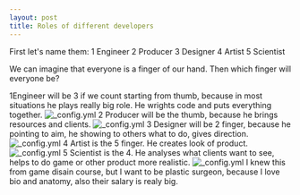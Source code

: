 ```yaml
---
layout: post
title: Roles of different developers
---
```


First let's name them:
1 Engineer
2 Producer
3 Designer
4 Artist
5 Scientist 


We can imagine that everyone is a finger of our hand. Then which finger will everyone be?

1Engineer will be 3 if we count starting from thumb, because in most situations he plays really big role. He wrights code and puts everything together.
![_config.yml](http://thumbs.dreamstime.com/z/software-engineer-concept-people-front-many-computer-38321157.jpg)
2 Producer will be the thumb, because he brings resources and clients. 
![_config.yml](http://www.icrewz.com/wp-content/files/Game-Development-Producer.jpg)
3 Designer will be 2 finger, because he pointing to aim, he showing to others what to do, gives direction.
![_config.yml](http://s1.thingpic.com/images/fx/fwjr8HbWbGtxh4E6YMv5XF1J.jpeg)
4 Artist is the 5 finger. He creates look of product.
![_config.yml](https://s-media-cache-ak0.pinimg.com/564x/90/16/77/9016774ddf2e486aff46629939f12333.jpg)
5 Scientist is the 4. He analyses what clients want to see, helps to do game or other product more realistic.
![_config.yml](http://png.clipart.me/graphics/previews/196/scientist-girl-writes-experiment-vector-hand-drawing_196954193.jpg)
I knew this from game disain course, but I want to be plastic surgeon, because I love bio and anatomy, also their salary is realy big.
